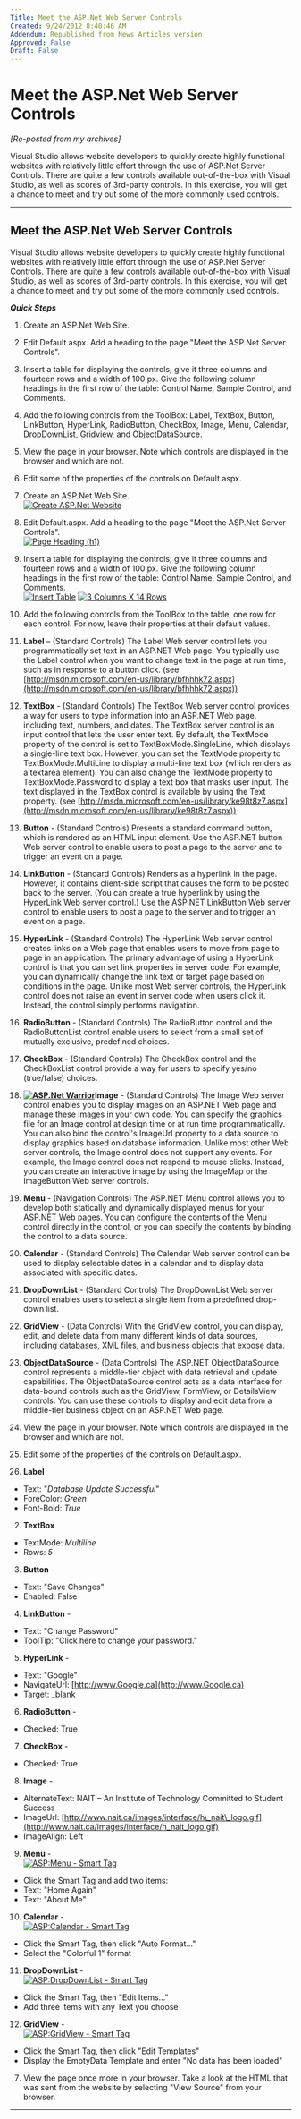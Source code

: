 ```yaml
---
Title: Meet the ASP.Net Web Server Controls
Created: 9/24/2012 8:40:46 AM
Addendum: Republished from News Articles version
Approved: False
Draft: False
---
```

# Meet the ASP.Net Web Server Controls


*[Re-posted from my archives]*

 

Visual Studio allows website developers to quickly create highly functional websites with relatively little effort through the use of ASP.Net Server Controls. There are quite a few controls available out-of-the-box with Visual Studio, as well as scores of 3rd-party controls. In this exercise, you will get a chance to meet and try out some of the more commonly used controls.


---

## Meet the ASP.Net Web Server Controls


Visual Studio allows website developers to quickly create highly functional websites with relatively little effort through the use of ASP.Net Server Controls. There are quite a few controls available out-of-the-box with Visual Studio, as well as scores of 3rd-party controls. In this exercise, you will get a chance to meet and try out some of the more commonly used controls.

 
***Quick Steps***

 
1. Create an ASP.Net Web Site.
2. Edit Default.aspx. Add a heading to the page "Meet the ASP.Net Server Controls".
3. Insert a table for displaying the controls; give it three columns and fourteen rows and a width of 100 px. Give the following column headings in the first row of the table: Control Name, Sample Control, and Comments.
4. Add the following controls from the ToolBox: Label, TextBox, Button, LinkButton, HyperLink, RadioButton, CheckBox, Image, Menu, Calendar, DropDownList, Gridview, and ObjectDataSource.
5. View the page in your browser. Note which controls are displayed in the browser and which are not.
6. Edit some of the properties of the controls on Default.aspx.
 
1. Create an ASP.Net Web Site.        
[![Create ASP.Net Website](/Portals/50/images/%5BProvider%5D/%5BFolderFilePath%5D/WLW/MeettheASP.NetWebServerControls_12185/image_thumb_4.png "Create ASP.Net Website")](/Portals/50/images/%5BProvider%5D/%5BFolderFilePath%5D/WLW/MeettheASP.NetWebServerControls_12185/image_10.png)
2. Edit Default.aspx. Add a heading to the page "Meet the ASP.Net Server Controls".        
[![Page Heading (h1)](/Portals/50/images/%5BProvider%5D/%5BFolderFilePath%5D/WLW/MeettheASP.NetWebServerControls_12185/image_thumb_7.png "Page Heading (h1)")](/Portals/50/images/%5BProvider%5D/%5BFolderFilePath%5D/WLW/MeettheASP.NetWebServerControls_12185/image_16.png)
3. Insert a table for displaying the controls; give it three columns and fourteen rows and a width of 100 px. Give the following column headings in the first row of the table: Control Name, Sample Control, and Comments.        
[![Insert Table](/Portals/50/images/%5BProvider%5D/%5BFolderFilePath%5D/WLW/MeettheASP.NetWebServerControls_12185/image_thumb_5.png "Insert Table")](/Portals/50/images/%5BProvider%5D/%5BFolderFilePath%5D/WLW/MeettheASP.NetWebServerControls_12185/image_12.png) [![3 Columns X 14 Rows](/Portals/50/images/%5BProvider%5D/%5BFolderFilePath%5D/WLW/MeettheASP.NetWebServerControls_12185/image_thumb_6.png "3 Columns X 14 Rows")](/Portals/50/images/%5BProvider%5D/%5BFolderFilePath%5D/WLW/MeettheASP.NetWebServerControls_12185/image_14.png)
4. Add the following controls from the ToolBox to the table, one row for each control. For now, leave their properties at their default values.     
 1. **Label** – (Standard Controls) The Label Web server control lets you programmatically set text in an ASP.NET Web page. You typically use the Label control when you want to change text in the page at run time, such as in response to a button click. (see [http://msdn.microsoft.com/en-us/library/bfhhhk72.aspx](http://msdn.microsoft.com/en-us/library/bfhhhk72.aspx))
 2. **TextBox** - (Standard Controls) The TextBox Web server control provides a way for users to type information into an ASP.NET Web page, including text, numbers, and dates. The TextBox server control is an input control that lets the user enter text. By default, the TextMode property of the control is set to TextBoxMode.SingleLine, which displays a single-line text box. However, you can set the TextMode property to TextBoxMode.MultiLine to display a multi-line text box (which renders as a textarea element). You can also change the TextMode property to TextBoxMode.Password to display a text box that masks user input. The text displayed in the TextBox control is available by using the Text property. (see [http://msdn.microsoft.com/en-us/library/ke98t8z7.aspx](http://msdn.microsoft.com/en-us/library/ke98t8z7.aspx))
 3. **Button** - (Standard Controls) Presents a standard command button, which is rendered as an HTML input element. Use the ASP.NET button Web server control to enable users to post a page to the server and to trigger an event on a page.
 4. **LinkButton** - (Standard Controls) Renders as a hyperlink in the page. However, it contains client-side script that causes the form to be posted back to the server. (You can create a true hyperlink by using the HyperLink Web server control.) Use the ASP.NET LinkButton Web server control to enable users to post a page to the server and to trigger an event on a page.
 5. **HyperLink** - (Standard Controls) The HyperLink Web server control creates links on a Web page that enables users to move from page to page in an application. The primary advantage of using a HyperLink control is that you can set link properties in server code. For example, you can dynamically change the link text or target page based on conditions in the page. Unlike most Web server controls, the HyperLink control does not raise an event in server code when users click it. Instead, the control simply performs navigation.
 6. **RadioButton** - (Standard Controls) The RadioButton control and the RadioButtonList control enable users to select from a small set of mutually exclusive, predefined choices.
 7. **CheckBox** - (Standard Controls) The CheckBox control and the CheckBoxList control provide a way for users to specify yes/no (true/false) choices.
 8. **[![ASP.Net Warrior](/Portals/50/images/%5BProvider%5D/%5BFolderFilePath%5D/WLW/MeettheASP.NetWebServerControls_12185/ASP.Net%20Warrior_thumb.jpg "ASP.Net Warrior")](/Portals/50/images/%5BProvider%5D/%5BFolderFilePath%5D/WLW/MeettheASP.NetWebServerControls_12185/ASP.Net%20Warrior_2.jpg)Image** - (Standard Controls) The Image Web server control enables you to display images on an ASP.NET Web page and manage these images in your own code. You can specify the graphics file for an Image control at design time or at run time programmatically. You can also bind the control's ImageUrl property to a data source to display graphics based on database information. Unlike most other Web server controls, the Image control does not support any events. For example, the Image control does not respond to mouse clicks. Instead, you can create an interactive image by using the ImageMap or the ImageButton Web server controls.
 9. **Menu** - (Navigation Controls) The ASP.NET Menu control allows you to develop both statically and dynamically displayed menus for your ASP.NET Web pages. You can configure the contents of the Menu control directly in the control, or you can specify the contents by binding the control to a data source.
 10. **Calendar** - (Standard Controls) The Calendar Web server control can be used to display selectable dates in a calendar and to display data associated with specific dates.
 11. **DropDownList** - (Standard Controls) The DropDownList Web server control enables users to select a single item from a predefined drop-down list.
 12. **GridView** - (Data Controls) With the GridView control, you can display, edit, and delete data from many different kinds of data sources, including databases, XML files, and business objects that expose data.
 13. **ObjectDataSource** - (Data Controls) The ASP.NET ObjectDataSource control represents a middle-tier object with data retrieval and update capabilities. The ObjectDataSource control acts as a data interface for data-bound controls such as the GridView, FormView, or DetailsView controls. You can use these controls to display and edit data from a middle-tier business object on an ASP.NET Web page.
5. View the page in your browser. Note which controls are displayed in the browser and which are not.
6. Edit some of the properties of the controls on Default.aspx.     
 1. **Label**
  - Text: "*Database Update Successful*"
  - ForeColor: *Green*
  - Font-Bold: *True*
 2. **TextBox**
  - TextMode: *Multiline*
  - Rows: *5*
 3. **Button** -         
  - Text: "Save Changes"
  - Enabled: False
 4. **LinkButton** -         
  - Text: "Change Password"
  - ToolTip: "Click here to change your password."
 5. **HyperLink** -         
  - Text: "Google"
  - NavigateUrl: [http://www.Google.ca](http://www.Google.ca)
  - Target: \_blank
 6. **RadioButton** -         
  - Checked: True
 7. **CheckBox** -         
  - Checked: True
 8. **Image** -         
  - AlternateText: NAIT – An Institute of Technology Committed to Student Success
  - ImageUrl: [http://www.nait.ca/images/interface/h\_nait\_logo.gif](http://www.nait.ca/images/interface/h_nait_logo.gif)
  - ImageAlign: Left
 9. **Menu** -             
[![ASP:Menu - Smart Tag](/Portals/50/images/%5BProvider%5D/%5BFolderFilePath%5D/WLW/MeettheASP.NetWebServerControls_12185/image_thumb_3.png "ASP:Menu - Smart Tag")](/Portals/50/images/%5BProvider%5D/%5BFolderFilePath%5D/WLW/MeettheASP.NetWebServerControls_12185/image_8.png)
  - Click the Smart Tag and add two items:             
   - Text: "Home Again"
   - Text: "About Me"
 10. **Calendar** -             
[![ASP:Calendar - Smart Tag](/Portals/50/images/%5BProvider%5D/%5BFolderFilePath%5D/WLW/MeettheASP.NetWebServerControls_12185/image_thumb_2.png "ASP:Calendar - Smart Tag")](/Portals/50/images/%5BProvider%5D/%5BFolderFilePath%5D/WLW/MeettheASP.NetWebServerControls_12185/image_6.png)
  - Click the Smart Tag, then click "Auto Format…"
  - Select the "Colorful 1" format
 11. **DropDownList** -             
[![ASP:DropDownList - Smart Tag](/Portals/50/images/%5BProvider%5D/%5BFolderFilePath%5D/WLW/MeettheASP.NetWebServerControls_12185/image_thumb_1.png "ASP:DropDownList - Smart Tag")](/Portals/50/images/%5BProvider%5D/%5BFolderFilePath%5D/WLW/MeettheASP.NetWebServerControls_12185/image_4.png)
  - Click the Smart Tag, then "Edit Items…"
  - Add three items with any Text you choose
 12. **GridView** -             
[![ASP:GridView - Smart Tag](/Portals/50/images/%5BProvider%5D/%5BFolderFilePath%5D/WLW/MeettheASP.NetWebServerControls_12185/image_thumb.png "ASP:GridView - Smart Tag")](/Portals/50/images/%5BProvider%5D/%5BFolderFilePath%5D/WLW/MeettheASP.NetWebServerControls_12185/image_2.png)
  - Click the Smart Tag, then click "Edit Templates"
  - Display the EmptyData Template and enter "No data has been loaded"
7. View the page once more in your browser. Take a look at the HTML that was sent from the website by selecting "View Source" from your browser.

 



---

